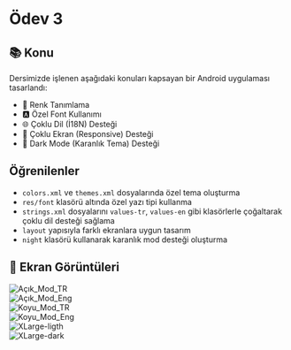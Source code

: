 # Ödev 3

## 📚 Konu
Dersimizde işlenen aşağıdaki konuları kapsayan bir Android uygulaması tasarlandı:

- 🎨 Renk Tanımlama
- 🅰️ Özel Font Kullanımı
- 🌐 Çoklu Dil (İ18N) Desteği
- 📱 Çoklu Ekran (Responsive) Desteği
- 🌙 Dark Mode (Karanlık Tema) Desteği

## Öğrenilenler
- `colors.xml` ve `themes.xml` dosyalarında özel tema oluşturma
- `res/font` klasörü altında özel yazı tipi kullanma
- `strings.xml` dosyalarını `values-tr`, `values-en` gibi klasörlerle çoğaltarak çoklu dil desteği sağlama
- `layout` yapısıyla farklı ekranlara uygun tasarım
- `night` klasörü kullanarak karanlık mod desteği oluşturma

## 📸 Ekran Görüntüleri

![Açık_Mod_TR](screenshots/light-tr.png)  
![Açık_Mod_Eng](screenshots/light-eng.png)  
![Koyu_Mod_TR](screenshots/dark-tr.png)  
![Koyu_Mod_Eng](screenshots/dark-eng.png)  
![XLarge-ligth](screenshots/xlarge-light.png)  
![XLarge-dark](screenshots/xlarge-dark.png)  



